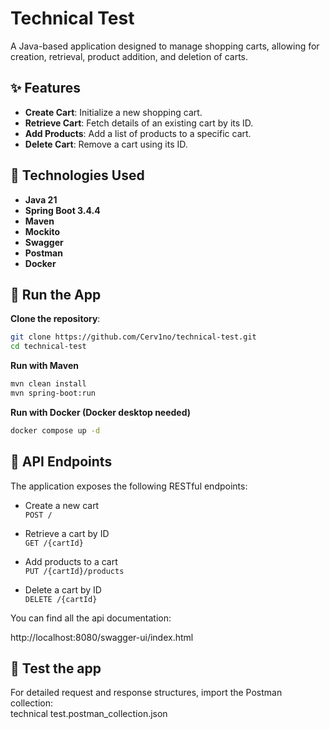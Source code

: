 # Technical Test

A Java-based application designed to manage shopping carts, allowing for creation, retrieval, product addition, and deletion of carts.

## ✨ Features

- **Create Cart**: Initialize a new shopping cart.
- **Retrieve Cart**: Fetch details of an existing cart by its ID.
- **Add Products**: Add a list of products to a specific cart.
- **Delete Cart**: Remove a cart using its ID.

## 🧰 Technologies Used

- **Java 21**
- **Spring Boot 3.4.4**
- **Maven**
- **Mockito**
- **Swagger**
- **Postman**
- **Docker**

## 🚀 Run the App

**Clone the repository**:

   ```bash
   git clone https://github.com/Cerv1no/technical-test.git
   cd technical-test
   ```
**Run with Maven**
   ```bash
   mvn clean install
   mvn spring-boot:run
   ```
**Run with Docker (Docker desktop needed)**
  ```bash
  docker compose up -d
  ```

## 📡 API Endpoints
The application exposes the following RESTful endpoints:

* Create a new cart\
`POST /`

* Retrieve a cart by ID\
`GET /{cartId}`

* Add products to a cart\
`PUT /{cartId}/products`

* Delete a cart by ID\
`DELETE /{cartId}`

You can find all the api documentation:

http://localhost:8080/swagger-ui/index.html

## 🧪 Test the app

For detailed request and response structures, import the Postman collection:\
technical test.postman_collection.json

